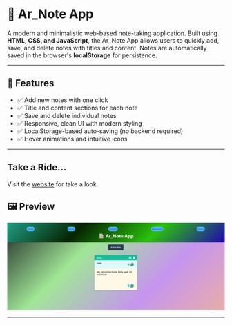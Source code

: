 # 📝 Ar_Note App

A modern and minimalistic web-based note-taking application. Built using **HTML, CSS, and JavaScript**, the Ar_Note App allows users to quickly add, save, and delete notes with titles and content. Notes are automatically saved in the browser's **localStorage** for persistence.

---

## 🚀 Features

- ✅ Add new notes with one click
- ✅ Title and content sections for each note
- ✅ Save and delete individual notes
- ✅ Responsive, clean UI with modern styling
- ✅ LocalStorage-based auto-saving (no backend required)
- ✅ Hover animations and intuitive icons

---
## Take a Ride...
Visit the [website](https://aashiqrahaman.github.io/Ar_Note_web/) for take a look.

## 🖼️ Preview

![Screenshot](Resources/sample2.png)
<!-- *(optional )* -->

---


<!-- ## 📂 File Structure -->

